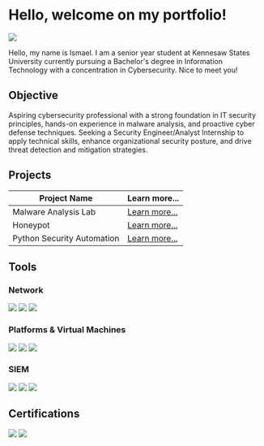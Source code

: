 # Hello, welcome on my portfolio!
<a href="https://www.linkedin.com/in/ismaelcamara223"><img src="https://img.shields.io/badge/-LinkedIn-0072b1?&style=for-the-badge&logo=linkedin&logoColor=white" /></a>


Hello, my name is Ismael. I am a senior year student at Kennesaw States University currently pursuing a Bachelor's degree in Information Technology with a concentration in Cybersecurity. Nice to meet you!

## Objective

Aspiring cybersecurity professional with a strong foundation in IT security principles, hands-on experience in malware analysis, and proactive cyber defense techniques. Seeking a Security Engineer/Analyst Internship to apply technical skills, enhance organizational security posture, and drive threat detection and mitigation strategies.

## Projects

| Project Name                                         | Learn more...         |
|-----------------------------------------------|----------------------------|
| Malware Analysis Lab        | <a href="https://github.com/IsmaCamara223/Malware-Analysis-Lab/tree/main">Learn more...</a>|
| Honeypot | <a href="https://github.com/IsmaCamara223/Honeypot/tree/main">Learn more...</a>|
| Python Security Automation | <a href="https://google.com">Learn more...</a>|


## Tools

### Network
<div>
    <img src="https://img.shields.io/badge/-Wireshark-1679A7?&style=for-the-badge&logo=Wireshark&logoColor=white" />
   <img src="https://img.shields.io/badge/-Burp%20Suite-FE7A16?&style=for-the-badge&logo=Burp%20Suite&logoColor=white" />
   <img src="https://img.shields.io/badge/-Nmap-4682B4?&style=for-the-badge&logo=Linux&logoColor" />
       
</div>

### Platforms & Virtual Machines 
<div>
    <img src="https://img.shields.io/badge/-Linux-FCC624?&style=for-the-badge&logo=Linux&logoColor=black" />
   <img src="https://img.shields.io/badge/-VMware-607078?&style=for-the-badge&logo=VMware&logoColor=white" />
<img src="https://img.shields.io/badge/-VirtualBox-183A61?&style=for-the-badge&logo=VirtualBox&logoColor=white" />
</div>

### SIEM
<div>
    <img src="https://img.shields.io/badge/-Microsoft_Sentinel-0078D4?&style=for-the-badge&logo=Microsoft&logoColor=white" />
    <img src="https://img.shields.io/badge/-Splunk-000000?&style=for-the-badge&logo=Splunk&logoColor=white" />
    <img src="https://img.shields.io/badge/-Google%20Chronicle-4285F4?" />
</div>

## Certifications
<div>
<img src="https://img.shields.io/badge/-Security%2B-FF0000?&style=for-the-badge&logo=CompTIA&logoColor=white" />
<img src="https://img.shields.io/badge/-Google%20Cybersecurity%20Professional%20Certificate-4285F4?&style=for-the-badge&logo=Google&logoColor=white" />

</div>


